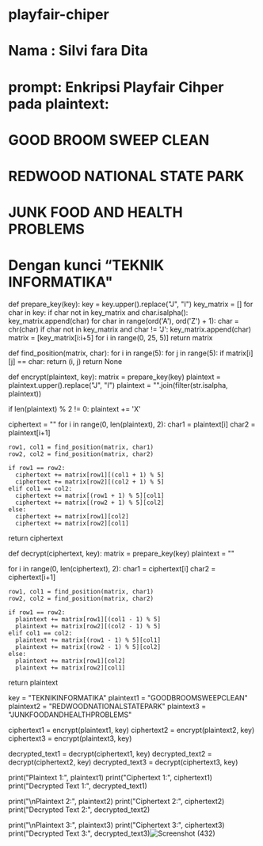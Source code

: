 # playfair-chiper

# Nama : Silvi fara Dita

# prompt: Enkripsi Playfair Cihper pada plaintext:
# GOOD BROOM SWEEP CLEAN
# REDWOOD NATIONAL STATE PARK
# JUNK FOOD AND HEALTH PROBLEMS
# Dengan kunci “TEKNIK INFORMATIKA"

def prepare_key(key):
  key = key.upper().replace("J", "I")
  key_matrix = []
  for char in key:
    if char not in key_matrix and char.isalpha():
      key_matrix.append(char)
  for char in range(ord('A'), ord('Z') + 1):
    char = chr(char)
    if char not in key_matrix and char != 'J':
      key_matrix.append(char)
  matrix = [key_matrix[i:i+5] for i in range(0, 25, 5)]
  return matrix

def find_position(matrix, char):
  for i in range(5):
    for j in range(5):
      if matrix[i][j] == char:
        return (i, j)
  return None

def encrypt(plaintext, key):
  matrix = prepare_key(key)
  plaintext = plaintext.upper().replace("J", "I")
  plaintext = "".join(filter(str.isalpha, plaintext))

  if len(plaintext) % 2 != 0:
    plaintext += 'X'

  ciphertext = ""
  for i in range(0, len(plaintext), 2):
    char1 = plaintext[i]
    char2 = plaintext[i+1]

    row1, col1 = find_position(matrix, char1)
    row2, col2 = find_position(matrix, char2)

    if row1 == row2:
      ciphertext += matrix[row1][(col1 + 1) % 5]
      ciphertext += matrix[row2][(col2 + 1) % 5]
    elif col1 == col2:
      ciphertext += matrix[(row1 + 1) % 5][col1]
      ciphertext += matrix[(row2 + 1) % 5][col2]
    else:
      ciphertext += matrix[row1][col2]
      ciphertext += matrix[row2][col1]

  return ciphertext


def decrypt(ciphertext, key):
  matrix = prepare_key(key)
  plaintext = ""

  for i in range(0, len(ciphertext), 2):
    char1 = ciphertext[i]
    char2 = ciphertext[i+1]

    row1, col1 = find_position(matrix, char1)
    row2, col2 = find_position(matrix, char2)

    if row1 == row2:
      plaintext += matrix[row1][(col1 - 1) % 5]
      plaintext += matrix[row2][(col2 - 1) % 5]
    elif col1 == col2:
      plaintext += matrix[(row1 - 1) % 5][col1]
      plaintext += matrix[(row2 - 1) % 5][col2]
    else:
      plaintext += matrix[row1][col2]
      plaintext += matrix[row2][col1]

  return plaintext


key = "TEKNIKINFORMATIKA"
plaintext1 = "GOODBROOMSWEEPCLEAN"
plaintext2 = "REDWOODNATIONALSTATEPARK"
plaintext3 = "JUNKFOODANDHEALTHPROBLEMS"

ciphertext1 = encrypt(plaintext1, key)
ciphertext2 = encrypt(plaintext2, key)
ciphertext3 = encrypt(plaintext3, key)

decrypted_text1 = decrypt(ciphertext1, key)
decrypted_text2 = decrypt(ciphertext2, key)
decrypted_text3 = decrypt(ciphertext3, key)


print("Plaintext 1:", plaintext1)
print("Ciphertext 1:", ciphertext1)
print("Decrypted Text 1:", decrypted_text1)

print("\nPlaintext 2:", plaintext2)
print("Ciphertext 2:", ciphertext2)
print("Decrypted Text 2:", decrypted_text2)


print("\nPlaintext 3:", plaintext3)
print("Ciphertext 3:", ciphertext3)
print("Decrypted Text 3:", decrypted_text3)![Screenshot (432)](https://github.com/user-attachments/assets/8d816ea8-a962-4260-9692-105ab8ca6bdd)

